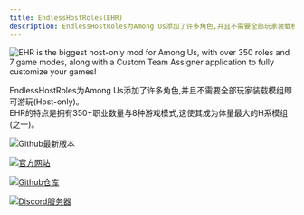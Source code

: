 ```yaml
---
title: EndlessHostRoles(EHR)
description: EndlessHostRoles为Among Us添加了许多角色,并且不需要全部玩家装载模组即可游玩(Host-only)。EHR的特点是拥有350+职业数量与8种游戏模式,这使其成为体量最大的H系模组(之一)。
---
```


![EHR is the biggest host-only mod for Among Us, with over 350 roles and 7 game modes, along with a Custom Team Assigner application to fully customize your games!](/Image/EndlessHostRoles.png)

EndlessHostRoles为Among Us添加了许多角色,并且不需要全部玩家装载模组即可游玩(Host-only)。<br>
EHR的特点是拥有350+职业数量与8种游戏模式,这使其成为体量最大的H系模组(之一)。

<div align="center">
<VPCard
  title="Gurge44"
  desc="开发者"
  logo="/Image/Gurge44.jpg"
  link="https://github.com/Gurge44"
/>
</div>

![Github最新版本](https://badgen.net/github/release/Gurge44/EndlessHostRoles?icon=github)

[![官方网站](https://badgen.net/badge/Web/Site/3AA675)](https://sites.google.com/view/ehr-au)

[![Github仓库](https://badgen.net/badge/Github/Repository/github?icon=github)](https://github.com/Gurge44/EndlessHostRoles)

[![Discord服务器](https://badgen.net/badge/Discord/Server/5662F6?icon=discord)](https://discord.gg/W5ug6hXB9V)